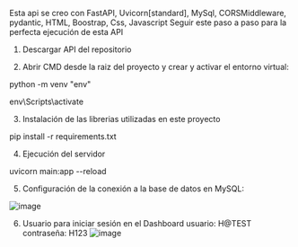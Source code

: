 Esta api se creo con FastAPI, Uvicorn[standard], MySql, CORSMiddleware, pydantic, HTML, Boostrap, Css, Javascript
Seguir este paso a paso para la perfecta ejecución de esta API
1. Descargar API del repositorio
   
2. Abrir CMD desde la raiz del proyecto y crear y activar el entorno virtual:
   
python -m venv "env"

env\Scripts\activate

3. Instalación de las librerias utilizadas en este proyecto
   
pip install -r requirements.txt

4. Ejecución del servidor
   
uvicorn main:app --reload

5. Configuración de la conexión a la base de datos en MySQL:
   
![image](https://github.com/user-attachments/assets/f08ad5c6-3c09-4a2f-9479-d168c210807d)
 

6.  Usuario para iniciar sesión en el Dashboard
usuario: H@TEST
contraseña: H123
![image](https://github.com/user-attachments/assets/986a56d8-e431-4417-b24f-63892cb85bb6)

